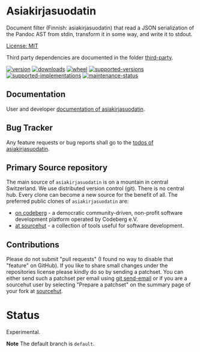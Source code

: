 # Asiakirjasuodatin

Document filter (Finnish: asiakirjasuodatin) that read a JSON serialization of the Pandoc AST from stdin, transform it in some way, and write it to stdout.

[License: MIT](https://git.sr.ht/~sthagen/asiakirjasuodatin/tree/default/item/LICENSE)

Third party dependencies are documented in the folder [third-party](docs/third-party/README.md).

[![version](https://img.shields.io/pypi/v/asiakirjasuodatin.svg?style=flat)](https://pypi.python.org/pypi/asiakirjasuodatin/)
[![downloads](https://pepy.tech/badge/asiakirjasuodatin/month)](https://pepy.tech/project/asiakirjasuodatin)
[![wheel](https://img.shields.io/pypi/wheel/asiakirjasuodatin.svg?style=flat)](https://pypi.python.org/pypi/asiakirjasuodatin/)
[![supported-versions](https://img.shields.io/pypi/pyversions/asiakirjasuodatin.svg?style=flat)](https://pypi.python.org/pypi/asiakirjasuodatin/)
[![supported-implementations](https://img.shields.io/pypi/implementation/asiakirjasuodatin.svg?style=flat)](https://pypi.python.org/pypi/asiakirjasuodatin/)
[![maintenance-status](https://img.shields.io/github/commit-activity/y/sthagen/asiakirjasuodatin.svg?style=flat)](https://git.sr.ht/~sthagen/asiakirjasuodatin/log)

## Documentation

User and developer [documentation of asiakirjasuodatin](https://codes.dilettant.life/docs/asiakirjasuodatin).

## Bug Tracker

Any feature requests or bug reports shall go to the [todos of asiakirjasuodatin](https://todo.sr.ht/~sthagen/asiakirjasuodatin).

## Primary Source repository

The main source of `asiakirjasuodatin` is on a mountain in central Switzerland.
We use distributed version control (git).
There is no central hub.
Every clone can become a new source for the benefit of all.
The preferred public clones of `asiakirjasuodatin` are:

* [on codeberg](https://codeberg.org/sthagen/asiakirjasuodatin) - a democratic community-driven, non-profit software development platform operated by Codeberg e.V.
* [at sourcehut](https://git.sr.ht/~sthagen/asiakirjasuodatin) - a collection of tools useful for software development.

## Contributions

Please do not submit "pull requests" (I found no way to disable that "feature" on GitHub).
If you like to share small changes under the repositories license please kindly do so by sending a patchset.
You can either send such a patchset per email using [git send-email](https://git-send-email.io) or
if you are a sourcehut user by selecting "Prepare a patchset" on the summary page of your fork at [sourcehut](https://git.sr.ht/).

# Status

Experimental.

**Note** The default branch is `default`.
